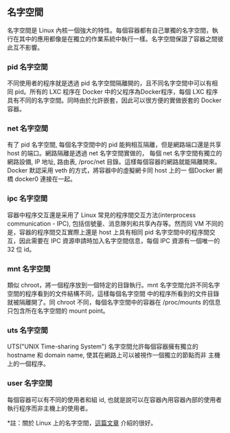 ## 名字空間
名字空間是 Linux 內核一個強大的特性。每個容器都有自己單獨的名字空間，執行在其中的應用都像是在獨立的作業系統中執行一樣。名字空間保證了容器之間彼此互不影響。

### pid 名字空間
不同使用者的程序就是透過 pid 名字空間隔離開的，且不同名字空間中可以有相同 pid。所有的 LXC 程序在 Docker 中的父程序為Docker程序，每個 LXC 程序具有不同的名字空間。同時由於允許嵌套，因此可以很方便的實做嵌套的 Docker 容器。

### net 名字空間
有了 pid 名字空間, 每個名字空間中的 pid 能夠相互隔離，但是網路端口還是共享 host 的端口。網路隔離是透過 net 名字空間實做的， 每個 net 名字空間有獨立的 網路設備, IP 地址, 路由表, /proc/net 目錄。這樣每個容器的網路就能隔離開來。Docker 默認采用 veth 的方式，將容器中的虛擬網卡同 host 上的一 個Docker 網橋 docker0 連接在一起。

### ipc 名字空間
容器中程序交互還是采用了 Linux 常見的程序間交互方法(interprocess communication - IPC), 包括信號量、消息隊列和共享內存等。然而同 VM 不同的是，容器的程序間交互實際上還是 host 上具有相同 pid 名字空間中的程序間交互，因此需要在 IPC 資源申請時加入名字空間信息，每個 IPC 資源有一個唯一的 32 位 id。

### mnt 名字空間
類似 chroot，將一個程序放到一個特定的目錄執行。mnt 名字空間允許不同名字空間的程序看到的文件結構不同，這樣每個名字空間 中的程序所看到的文件目錄就被隔離開了。同 chroot 不同，每個名字空間中的容器在 /proc/mounts 的信息只包含所在名字空間的 mount point。

### uts 名字空間
UTS("UNIX Time-sharing System") 名字空間允許每個容器擁有獨立的 hostname 和 domain name, 使其在網路上可以被視作一個獨立的節點而非 主機上的一個程序。

### user 名字空間
每個容器可以有不同的使用者和組 id, 也就是說可以在容器內用容器內部的使用者執行程序而非主機上的使用者。

*註：關於 Linux 上的名字空間，[這篇文章](http://blog.scottlowe.org/2013/09/04/introducing-linux-network-namespaces/) 介紹的很好。
